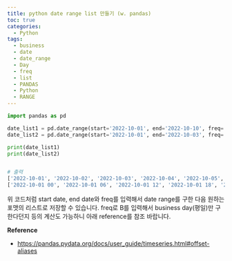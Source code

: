 ```yaml
---
title: python date range list 만들기 (w. pandas)
toc: true
categories:
  - Python
tags:
  - business
  - date
  - date_range
  - Day
  - freq
  - list
  - PANDAS
  - Python
  - RANGE
---
```


```python
import pandas as pd

date_list1 = pd.date_range(start='2022-10-01', end='2022-10-10', freq='D').strftime('%Y-%m-%d').tolist()
date_list2 = pd.date_range(start='2022-10-01', end='2022-10-03', freq='6H').strftime('%Y-%m-%d %H').tolist()

print(date_list1)
print(date_list2)


# 출력
['2022-10-01', '2022-10-02', '2022-10-03', '2022-10-04', '2022-10-05', '2022-10-06', '2022-10-07', '2022-10-08', '2022-10-09', '2022-10-10']
['2022-10-01 00', '2022-10-01 06', '2022-10-01 12', '2022-10-01 18', '2022-10-02 00', '2022-10-02 06', '2022-10-02 12', '2022-10-02 18', '2022-10-03 00']
```

위 코드처럼 start date, end date와 freq를 입력해서 date range를 구한 다음 원하는 포맷의 리스트로 저장할 수 있습니다. freq로 B를 입력해서 business day(평일)만 구한다던지 등의 계산도 가능하니 아래 reference를 참조 바랍니다.

**Reference**

* <https://pandas.pydata.org/docs/user_guide/timeseries.html#offset-aliases>
